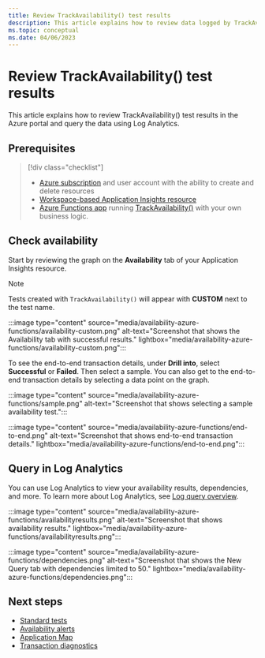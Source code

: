 ```yaml
---
title: Review TrackAvailability() test results
description: This article explains how to review data logged by TrackAvailability() tests
ms.topic: conceptual
ms.date: 04/06/2023
---
```


# Review TrackAvailability() test results

This article explains how to review TrackAvailability() test results in the Azure portal and query the data using Log Analytics.
## Prerequisites

> [!div class="checklist"]
> - [Azure subscription](https://azure.microsoft.com/free) and user account with the ability to create and delete resources
> - [Workspace-based Application Insights resource](create-workspace-resource.md)
> - [Azure Functions app](../../azure-functions/functions-overview.md#introduction-to-azure-functions) running [TrackAvailability()](https://learn.microsoft.com/dotnet/api/microsoft.applicationinsights.telemetryclient.trackavailability) with your own business logic.

## Check availability

Start by reviewing the graph on the **Availability** tab of your Application Insights resource.

> [!NOTE]
> Tests created with `TrackAvailability()` will appear with **CUSTOM** next to the test name.

 :::image type="content" source="media/availability-azure-functions/availability-custom.png" alt-text="Screenshot that shows the Availability tab with successful results." lightbox="media/availability-azure-functions/availability-custom.png":::

To see the end-to-end transaction details, under **Drill into**, select **Successful** or **Failed**. Then select a sample. You can also get to the end-to-end transaction details by selecting a data point on the graph.

:::image type="content" source="media/availability-azure-functions/sample.png" alt-text="Screenshot that shows selecting a sample availability test.":::

:::image type="content" source="media/availability-azure-functions/end-to-end.png" alt-text="Screenshot that shows end-to-end transaction details." lightbox="media/availability-azure-functions/end-to-end.png":::

## Query in Log Analytics

You can use Log Analytics to view your availability results, dependencies, and more. To learn more about Log Analytics, see [Log query overview](../logs/log-query-overview.md).

:::image type="content" source="media/availability-azure-functions/availabilityresults.png" alt-text="Screenshot that shows availability results." lightbox="media/availability-azure-functions/availabilityresults.png":::

:::image type="content" source="media/availability-azure-functions/dependencies.png" alt-text="Screenshot that shows the New Query tab with dependencies limited to 50." lightbox="media/availability-azure-functions/dependencies.png":::

## Next steps

* [Standard tests](availability-standard-tests.md)
* [Availability alerts](availability-alerts.md)
* [Application Map](./app-map.md)
* [Transaction diagnostics](./transaction-diagnostics.md)
